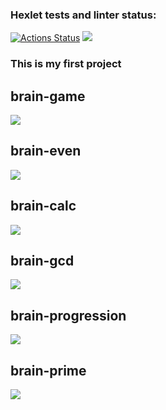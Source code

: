 ### Hexlet tests and linter status:
[![Actions Status](https://github.com/Kepupa/frontend-project-44/workflows/hexlet-check/badge.svg)](https://github.com/Kepupa/frontend-project-44/actions)
<a href="https://codeclimate.com/github/Kepupa/frontend-project-44/maintainability"><img src="https://api.codeclimate.com/v1/badges/31b3fa8e1a46f4a06fad/maintainability" /></a>

### This is my first project

## brain-game
<a href="https://asciinema.org/a/Wh7pM9RV4BhYnm2wXlrfXfRRj" target="_blank"><img src="https://asciinema.org/a/Wh7pM9RV4BhYnm2wXlrfXfRRj.svg" /></a>

## brain-even
<a href="https://asciinema.org/a/KY8Ko6MTiROGbNLeQ3Iiekg8v" target="_blank"><img src="https://asciinema.org/a/KY8Ko6MTiROGbNLeQ3Iiekg8v.svg" /></a>

## brain-calc
<a href="https://asciinema.org/a/mJQNFLLMLY4ZCnGNZbcZyiN8G" target="_blank"><img src="https://asciinema.org/a/mJQNFLLMLY4ZCnGNZbcZyiN8G.svg" /></a>

## brain-gcd
<a href="https://asciinema.org/a/mlw6MVApqJWjtSl926nD2AWQb" target="_blank"><img src="https://asciinema.org/a/mlw6MVApqJWjtSl926nD2AWQb.svg" /></a>

## brain-progression
<a href="https://asciinema.org/a/88o6XIutNcWIg1VsCOp9MfCJQ" target="_blank"><img src="https://asciinema.org/a/88o6XIutNcWIg1VsCOp9MfCJQ.svg" /></a>

## brain-prime
<a href="https://asciinema.org/a/dTFDmrg5VoBh4AvzC0IrDZN9t" target="_blank"><img src="https://asciinema.org/a/dTFDmrg5VoBh4AvzC0IrDZN9t.svg" /></a>